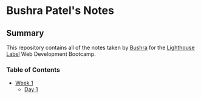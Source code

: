 # Bushra Patel's Notes
## Summary

This repository contains all of the notes taken by [Bushra](https://github.com/bushrapatel28) for the [Lighthouse Labsl](https://www.lighthouselabs.ca/en) Web Development Bootcamp.

### Table of Contents

- [Week 1](/Week_1)
  - [Day 1](/Day_1)

